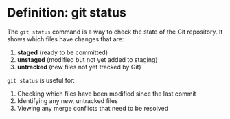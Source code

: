 # Definition: git status

The `git status` command is a way to check the state of the Git repository. 
It shows which files have changes that are:
1. **staged** (ready to be committed)
2. **unstaged** (modified but not yet added to staging)
3. **untracked** (new files not yet tracked by Git)

`git status` is useful for:
1. Checking which files have been modified since the last commit
2. Identifying any new, untracked files
3. Viewing any merge conflicts that need to be resolved